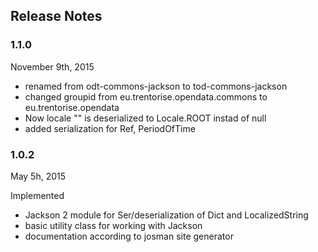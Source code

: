 
## Release Notes


### 1.1.0 

November 9th, 2015

- renamed from odt-commons-jackson to tod-commons-jackson
- changed groupid from eu.trentorise.opendata.commons to eu.trentorise.opendata
- Now locale "" is deserialized to Locale.ROOT instad of null
- added serialization for Ref, PeriodOfTime


### 1.0.2

May 5h, 2015

Implemented

- Jackson 2 module for Ser/deserialization of Dict and LocalizedString
- basic utility class for working with Jackson
- documentation according to josman site generator


